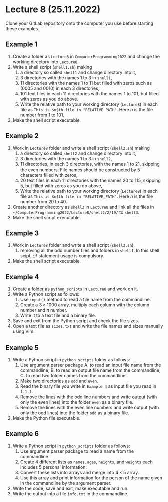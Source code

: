 # Lecture 8 (25.11.2022)
Clone your GitLab repository onto the computer you use before starting these examples.


## Example 1
1. Create a folder as `Lecture8` in `ComputerProgramming2022` and change the working directory into `Lecture8`.
1. Write a shell script (`shell1.sh`) making
    1. a directory so called `shell1` and change directory into it,
    1. 3 directories with the names 1 to 3 in `shell1`,
    1. 11 directories with the names 1 to 11 but filled with zeros such as (0005 and 0010) in each 3 directories,
    1. 101 text files in each 11 directories with the names 1 to 101, but filled with zeros as you do above.
    1. Write the relative path to your working directory (`Lecture8`) in each file as `This is $n$th file in "RELATIVE_PATH"`. Here $n$ is the file number from 1 to 101.
3. Make the shell script executable.

## Example 2
1. Work in `Lecture8` folder and write a shell script (`shell2.sh`) making
    1. a directory so called `shell2` and change directory into it,
    1. 3 directories with the names 1 to 3 in `shell2`,
    1. 11 directories, in each 3 directories, with the names 1 to 21, skipping the even numbers. File names should be constructed by 5 characters filled with zeros,
    1. 20 text files in each 11 directories with the names 20 to 115, skipping 5, but filled with zeros as you do above,
    1. Write the relative path to your working directory (`Lecture8`) in each file as `This is $n$th file in "RELATIVE_PATH"`. Here $n$ is the file number from 20 to 40.
2. Create another directory as `shell3` in `Lecture8` and link all the files in `~/ComputerProgramming2022/Lecture8/shell2/2/19/` to `shell3`.
3. Make the shell script executable.

## Example 3
1. Work in `Lecture8` folder and write a shell script (`shell3.sh`),
    1. removing all the odd number files and folders in `shell1`. In this shell scipt, `if` statement usage is compulsory.
2. Make the shell script executable.

## Example 4
1. Create a folder as `python_scripts` in `Lecture8` and work on it.
1. Write a Python script as follows:
    1. Use `input()` method to read a file name from the commandline.
    1. Create a $3\times1000$ array, multiply each column with the column number and $\pi$ number.
    1. Write it to a text file and a binary file. 
2. Save and exit from the Python script and check the file sizes. 
3. Open a text file as `sizes.txt` and write the file names and sizes manually using Vim.

## Example 5
1. Write a Python script in `python_scripts` folder as follows:
    1. Use argument parser package 
        A. to read an input file name from the commandline,
        B. to read an output file name from the commandline,
        C. to read two folder names from the commandline.
    2. Make two directories as `odd` and `even`.
    3. Read the binary file you write in `Example 4` as input file you read in `1.1.1`.
    4. Remove the lines with the odd line numbers and write output (with only the even lines) into the folder `even` as a binary file.
    5. Remove the lines with the even line numbers and write output (with only the odd lines) into the folder `odd` as a binary file. 
2. Make the Python file executable.

## Example 6
1. Write a Python script in `python_scripts` folder as follows:
    1. Use argument parser package to read a name from the commandline.
    1. Create 4 different lists as `names`, `ages`, `heights`, and `weights` each includes 5 persons' information.
    1. Convert these lists into arrays and merge into $4\times5$ array.
    1. Use this array and print information for the person of the name given in the commandline by the argument parser.
2. Write the code, save and exit, make executable and run.
3. Write the output into a file `info.txt` in the commandline.


